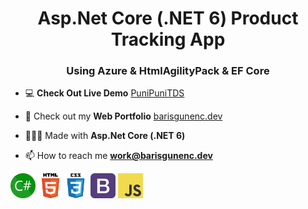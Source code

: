 <h1 align="center"> Asp.Net Core (.NET 6) Product Tracking App</h1>
<h3 align="center">Using Azure & HtmlAgilityPack & EF Core</h3>

- 💻 **Check Out Live Demo** [PuniPuniTDS](https://punipunitds.herokuapp.com/) 

- 🔭 Check out my **Web Portfolio** [barisgunenc.dev](https://barisgunenc.dev/) 

- 👨🏻‍💻 Made with **Asp.Net Core (.NET 6)** 

- 📫 How to reach me **work@barisgunenc.dev**

 <img src="https://raw.githubusercontent.com/github/explore/80688e429a7d4ef2fca1e82350fe8e3517d3494d/topics/csharp/csharp.png" alt="csharp" width="40" height="40"/>  <img src="https://raw.githubusercontent.com/github/explore/80688e429a7d4ef2fca1e82350fe8e3517d3494d/topics/html/html.png" alt="html5" width="40" height="40"/><img src="https://raw.githubusercontent.com/github/explore/80688e429a7d4ef2fca1e82350fe8e3517d3494d/topics/css/css.png" alt="css3" width="40" height="40"/> <img src="https://raw.githubusercontent.com/github/explore/80688e429a7d4ef2fca1e82350fe8e3517d3494d/topics/bootstrap/bootstrap.png" alt="bootstrap" width="40" height="40"/>   <img src="https://raw.githubusercontent.com/github/explore/80688e429a7d4ef2fca1e82350fe8e3517d3494d/topics/javascript/javascript.png" alt="javascript" width="40" height="40"/>

